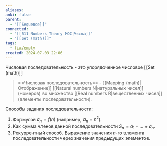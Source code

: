 ```yaml
---
aliases: 
anki: false
parent:
  - "[[Sequence]]"
connected:
  - "[[511 Numbers Theory MOC|Числа]]"
  - "[[Set (math)]]"
tags:
  - fix/empty
created: 2024-07-03 22:06
---
```

Числовая последовательность - это упорядоченное числовое [[Set (math)]]

> ==Числовая последовательность== -  [[Mapping (math)|Отображение]] [[Natural numbers N|натуральных чисел]]  (номеров) во множество [[Real numbers R|вещественных чисел]]  (элементы последовательности).

Способы задания последовательности:
1. Формулой $a_n = f(n)$ (например, $a_n = n^2$).
2. Как сумма членов данной последовательности $S_n = a_1 + \ldots + a_n$.
3. Рекуррентный способ. Выражение значения $n$-го элемента последовательности через значения предыдущих элементов.



